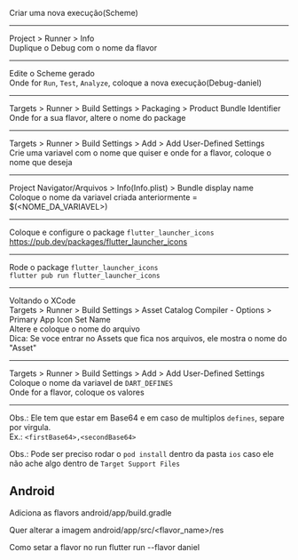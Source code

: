 Criar uma nova execução(Scheme)

---

Project > Runner > Info  
Duplique o Debug com o nome da flavor

---

Edite o Scheme gerado  
Onde for `Run`, `Test`, `Analyze`, coloque a nova execução(Debug-daniel)

---

Targets > Runner > Build Settings > Packaging > Product Bundle Identifier  
Onde for a sua flavor, altere o nome do package  

---

Targets > Runner > Build Settings > Add > Add User-Defined Settings   
Crie uma variavel com o nome que quiser e onde for a flavor, coloque o nome que deseja
  
---

Project Navigator/Arquivos > Info(Info.plist) > Bundle display name  
Coloque o nome da variavel criada anteriormente = $(<NOME_DA_VARIAVEL>)

---

Coloque e configure o package `flutter_launcher_icons`  
https://pub.dev/packages/flutter_launcher_icons

---

Rode o package `flutter_launcher_icons`  
`flutter pub run flutter_launcher_icons`

---

Voltando o XCode  
Targets > Runner > Build Settings > Asset Catalog Compiler - Options > Primary App Icon Set Name  
Altere e coloque o nome do arquivo  
Dica: Se voce entrar no Assets que fica nos arquivos, ele mostra o nome do "Asset"

---

Targets > Runner > Build Settings > Add > Add User-Defined Settings  
Coloque o nome da variavel de `DART_DEFINES`  
Onde for a flavor, coloque os valores  

---

Obs.: Ele tem que estar em Base64 e em caso de multiplos `defines`, separe por virgula.  
Ex.: `<firstBase64>,<secondBase64>`  

Obs.: Pode ser preciso rodar o `pod install` dentro da pasta `ios` caso ele não ache algo dentro de `Target Support Files`


## Android
Adiciona as flavors
  android/app/build.gradle
    
Quer alterar a imagem
  android/app/src/<flavor_name>/res

Como setar a flavor no run
  flutter run --flavor daniel